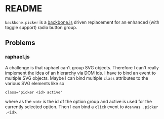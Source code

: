 # README #

`backbone.picker` is a [backbone.js](http://documentcloud.github.com/backbone/) driven replacement for an enhanced (with toggle support) radio button group.

## Problems ##

### raphael.js ###

A challenge is that raphael can't group SVG objects. Therefore I can't really implement the idea of an hierarchy via DOM ids. I have to bind an event to multiple SVG objects. Maybe I can bind multiple `class` attributes to the various SVG elements like so 

	class="picker <id> active"
	
where as the `<id>` is the id of the option group and active is used for the currently selected option. Then I can bind a `click` event to `#canvas .picker .<id>`. 